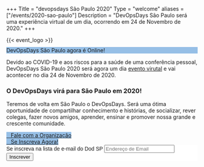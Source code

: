 +++
Title = "devopsdays São Paulo 2020"
Type = "welcome"
aliases = ["/events/2020-sao-paulo"]
Description = "DevOpsDays São Paulo será uma experiência virtual de um dia, ocorrendo em 24 de Novembro de 2020."
+++
<div class = "row justify-content-center">
{{< event_logo >}}
</div>
<div class = "row">
  <div class = "col-md-12 push-md-12">
    <p class="btn btn-primary btn-block" style = "margin-top: 10px; margin-bottom: 10px; background-color: #96bfe6; border-color: #96bfe6;">DevOpsDays São Paulo agora é Online!</p>
    
  Devido ao COVID-19 e aos riscos para a saúde de uma conferência pessoal, DevOpsDays São Paulo 2020 será agora um dia [evento virutal]() e vai acontecer no dia 24 de Novembro de 2020.

  <h3>O DevOpsDays virá para São Paulo em 2020!</h3>
  <p>Teremos de volta em São Paulo o DevOpsDays. Será uma ótima oportunidade de compartilhar conhecimento e histórias, de socializar, rever colegas, fazer novos amigos, aprender, ensinar e promover nossa grande e crescente comunidade.</p>

  </div>
</div>
<div class = "row">
  <div class = "col-md-12">
    <div class = "row justify-content-center">
      <div class = "d-flex p-2">
        <a class="btn btn-primary btn-block"  style = "margin-top: 10px; margin-bottom: 10px; background-color: #96bfe6; border-color: #96bfe6;" href="/events/2020-sao-paulo/contact">
          <i class="fa fa-envelope-o fa-lg"></i>&nbsp;&nbsp;&nbsp;Fale com a Organização
        </a>
      </div>
      <div class = "d-flex p-2">
        <a class="btn btn-primary btn-block"  style = "margin-top: 10px; margin-bottom: 10px; background-color: #96bfe6; border-color: #96bfe6;" href="https://www.sympla.com.br/devopsdays-sao-paulo-2020---online__1010547">
          <i class="fa fa-user-plus fa-lg"></i>&nbsp;&nbsp;&nbsp;Se Inscreva Agora!
        </a>
    </div>
</div>
<div class = "row justify-content-center">
<div class = "col-md-12 push-md-12">
<!-- Begin Mailchimp Signup Form -->
<link href="//cdn-images.mailchimp.com/embedcode/slim-10_7.css" rel="stylesheet" type="text/css">
<style type="text/css">
	#mc_embed_signup{background:#fff; clear:left; font:14px Helvetica,Arial,sans-serif; }
</style>
<div id="mc_embed_signup">
  <form action="https://devopsdays.us19.list-manage.com/subscribe/post?u=bc25ac6da505f639ed63da77c&amp;id=636c7e8bf2" method="post" id="mc-embedded-subscribe-form" name="mc-embedded-subscribe-form" class="validate" target="_blank" novalidate>
    <div id="mc_embed_signup_scroll">
      <label for="mce-EMAIL">Se inscreva na lista de e-mail do Dod SP</label>
      <input type="email" value="" name="EMAIL" class="email" id="mce-EMAIL" placeholder="Endereço de Email" required>
      <div style="position: absolute; left: -5000px;" aria-hidden="true"><input type="text" name="b_bc25ac6da505f639ed63da77c_636c7e8bf2" tabindex="-1" value=""></div>
      <div class="clear"><input type="submit" value="Inscrever" name="subscribe" id="mc-embedded-subscribe" class="button"></div>
    </div>
  </form>
  </div>
</div>
</div>
<!--End mc_embed_signup-->


<!-- Uncomment if you added your city twitter name -->



